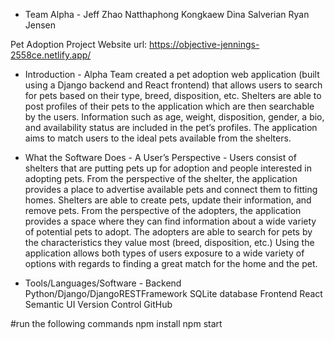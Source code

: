 - Team Alpha -
Jeff Zhao
Natthaphong Kongkaew
Dina Salverian
Ryan Jensen

Pet Adoption Project
Website url: https://objective-jennings-2558ce.netlify.app/

- Introduction -
Alpha Team created a pet adoption web application (built using a Django backend and React frontend) that allows users to search for pets based on their type, breed, disposition, etc. Shelters are able to post profiles of their pets to the application which are then searchable by the users. Information such as age, weight, disposition, gender, a bio, and availability status are included in the pet’s profiles. The application aims to match users to the ideal pets available from the shelters.

- What the Software Does - A User’s Perspective - 
Users consist of shelters that are putting pets up for adoption and people interested in adopting pets. From the perspective of the shelter, the application provides a place to advertise available pets and connect them to fitting homes. Shelters are able to create pets, update their information, and remove pets. From the perspective of the adopters, the application provides a space where they can find information about a wide variety of potential pets to adopt. The adopters are able to search for pets by the characteristics they value most (breed, disposition, etc.) Using the application allows both types of users exposure to a wide variety of options with regards to finding a great match for the home and the pet.

 - Tools/Languages/Software -
Backend
  Python/Django/DjangoRESTFramework
  SQLite database
Frontend
  React
  Semantic UI
Version Control
  GitHub


#run the following commands
npm install
npm start
